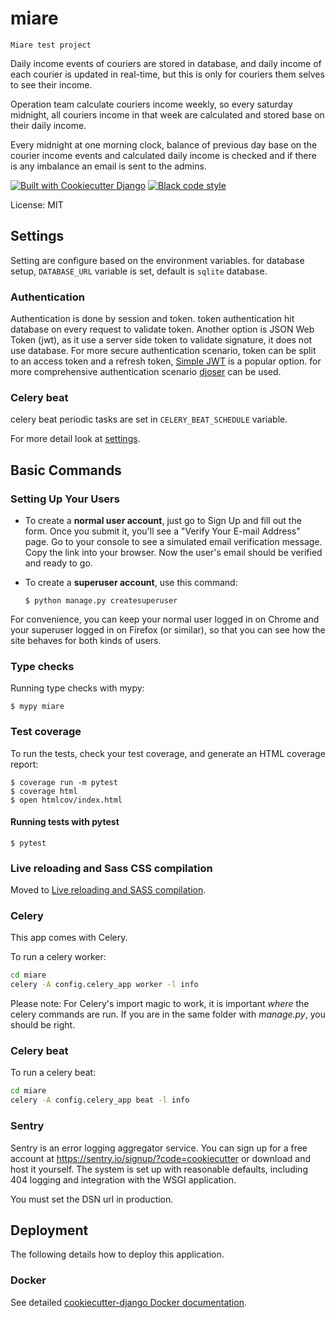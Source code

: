 # miare

`Miare test project`

Daily income events of couriers are stored in database, and daily income of each courier is updated in real-time, but this is only for couriers them selves to see their income.

Operation team calculate couriers income weekly, so every saturday midnight, all couriers income in that week are calculated and stored base on their daily income.

Every midnight at one morning clock, balance of previous day base on the courier income events and calculated daily income is checked and if there is any imbalance an email is sent to the admins.

[![Built with Cookiecutter Django](https://img.shields.io/badge/built%20with-Cookiecutter%20Django-ff69b4.svg?logo=cookiecutter)](https://github.com/cookiecutter/cookiecutter-django/)
[![Black code style](https://img.shields.io/badge/code%20style-black-000000.svg)](https://github.com/ambv/black)

License: MIT

## Settings

Setting are configure based on the environment variables.
for database setup, `DATABASE_URL` variable is set, default is `sqlite` database.

### Authentication
Authentication is done by session and token. token authentication hit database on every request to validate token.
Another option is JSON Web Token (jwt), as it use a server side token to validate signature, it does not use database.
For more secure authentication scenario, token can be split to an access token and a refresh token, [Simple JWT](https://django-rest-framework-simplejwt.readthedocs.io/en/latest/) is a popular option.
for more comprehensive authentication scenario [djoser](https://djoser.readthedocs.io/) can be used.

### Celery beat

celery beat periodic tasks are set in `CELERY_BEAT_SCHEDULE` variable.

For more detail look at [settings](http://cookiecutter-django.readthedocs.io/en/latest/settings.html).


## Basic Commands

### Setting Up Your Users

-   To create a **normal user account**, just go to Sign Up and fill out the form. Once you submit it, you'll see a "Verify Your E-mail Address" page. Go to your console to see a simulated email verification message. Copy the link into your browser. Now the user's email should be verified and ready to go.

-   To create a **superuser account**, use this command:

        $ python manage.py createsuperuser

For convenience, you can keep your normal user logged in on Chrome and your superuser logged in on Firefox (or similar), so that you can see how the site behaves for both kinds of users.

### Type checks

Running type checks with mypy:

    $ mypy miare

### Test coverage

To run the tests, check your test coverage, and generate an HTML coverage report:

    $ coverage run -m pytest
    $ coverage html
    $ open htmlcov/index.html

#### Running tests with pytest

    $ pytest

### Live reloading and Sass CSS compilation

Moved to [Live reloading and SASS compilation](https://cookiecutter-django.readthedocs.io/en/latest/developing-locally.html#sass-compilation-live-reloading).

### Celery

This app comes with Celery.

To run a celery worker:

``` bash
cd miare
celery -A config.celery_app worker -l info
```

Please note: For Celery's import magic to work, it is important *where* the celery commands are run. If you are in the same folder with *manage.py*, you should be right.

### Celery beat
To run a celery beat:

``` bash
cd miare
celery -A config.celery_app beat -l info
```


### Sentry

Sentry is an error logging aggregator service. You can sign up for a free account at <https://sentry.io/signup/?code=cookiecutter> or download and host it yourself.
The system is set up with reasonable defaults, including 404 logging and integration with the WSGI application.

You must set the DSN url in production.

## Deployment

The following details how to deploy this application.

### Docker

See detailed [cookiecutter-django Docker documentation](http://cookiecutter-django.readthedocs.io/en/latest/deployment-with-docker.html).
